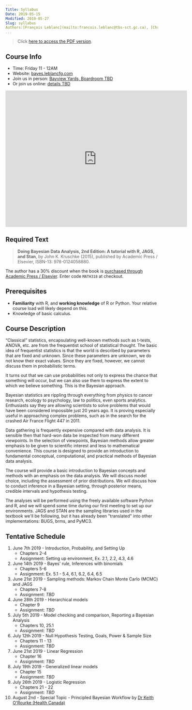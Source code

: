```yaml
---
Title: Syllabus
Date: 2019-05-15
Modified: 2019-05-27
Slug: syllabus
Authors:[François Leblanc](mailto:francois.leblanc@tbs-sct.gc.ca), [Chris Lavoie](mailto:chris.lavoie@canada.ca)
...
```


>Click [here to access the PDF version](https://bayes.leblancfg.com/pdf/syllabus.pdf).

## Course Info
* Time: Friday 11 - 12AM
* Website: [bayes.leblancfg.com](https://bayes.leblancfg.com)
* Join us in person: [Bayview Yards, Boardroom TBD](https://goo.gl/maps/MvZ3dwcMttQvPk8AA)
* Or join us online: [details TBD](https://gts-ee.webex.com/)

<iframe src="https://www.google.com/maps/embed?pb=!1m18!1m12!1m3!1d2800.989635437857!2d-75.73018698362661!3d45.409548579100374!2m3!1f0!2f0!3f0!3m2!1i1024!2i768!4f13.1!3m3!1m2!1s0x4cce04402bbd31e3%3A0x5f8afa5e5dcf7cfe!2sBayview+Yards!5e0!3m2!1sen!2sus!4v1558984106056!5m2!1sen!2sus" width="600" height="450" frameborder="0" style="border:0" allowfullscreen></iframe>

## Required Text
>**Doing Bayesian Data Analysis, 2nd Edition: A tutorial with R, JAGS, and Stan**, by John K. Kruschke (2015), published by Academic Press / Elsevier, ISBN-13: 978-0124058880.

The author has a 30% discount when the book is [purchased through Academic Press / Elsevier](https://www.elsevier.com/books/doing-bayesian-data-analysis/kruschke/978-0-12-405888-0). Enter code `MATH318` at checkout.

## Prerequisites
* **Familiarity** with R, and **working knowledge** of R or Python. Your relative course load will likely depend on this.
* Knowledge of basic calculus.

## Course Description
“Classical” statistics, encapsulating well-known methods such as t-tests, ANOVA, etc. are from the frequentist school of statistical thought. The basic idea of frequentist statistics is that the world is described by parameters that are fixed and unknown. Since these parameters are unknown, we do not know their exact values. Since they are fixed, however, we cannot discuss them in probabilistic terms.

It turns out that we can use probabilities not only to express the chance that something will occur, but we can also use them to express the extent to which we believe something. This is the Bayesian approach.

Bayesian statistics are rippling through everything from physics to cancer research, ecology to psychology, law to politics, even sports analytics. Enthusiasts say they are allowing scientists to solve problems that would have been considered impossible just 20 years ago. It is proving especially useful in approaching complex problems, such as in the search for the crashed Air France Flight 447 in 2011.

Data gathering is frequently expensive compared with data analysis. It is sensible then that hard-won data be inspected from many different viewpoints. In the selection of viewpoints, Bayesian methods allow greater emphasis to be given to scientific interest and less to mathematical convenience. This course is designed to provide an introduction to fundamental conceptual, computational, and practical methods of Bayesian data analysis.

The course will provide a basic introduction to Bayesian concepts and methods with an emphasis on the data analysis. We will discuss model choice, including the assessment of prior distributions. We will discuss how to conduct inference in a Bayesian setting, through posterior means, credible intervals and hypothesis testing.

The analyses will be performed using the freely available software Python and R, and we will spend some time during our first meeting to set up our environments. JAGS and STAN are the sampling libraries used in the textbook we'll be following, but it has already been "translated" into other implementations: BUGS, brms, and PyMC3.

## Tentative Schedule

1. June 7th 2019 - Introduction, Probability, and Setting Up
	* Chapters 2-4
	* Assignment: Setting up environment, Ex. 2.1, 2.2, 4.3, 4.6
2. June 14th 2019 - Bayes' rule, Inferences with binomials
	* Chapters 5-6
	* Assignment: Ex. 5.1 - 5.4, 6.1, 6.2, 6.4, 6.5
3. June 21st 2019 - Sampling methods: Markov Chain Monte Carlo (MCMC) and JAGS
	* Chapters 7-8
	* Assignment: *TBD*
4. June 28th 2019 - Hierarchical models
	* Chapter 9
	* Assignment: *TBD*
5. July 5th 2019 - Model checking and comparison, Reporting a Bayesian Analysis
	* Chapters 10, 25.1
	* Assignment: *TBD*
6. July 12th 2019 - Null Hypothesis Testing, Goals, Power & Sample Size
	* Chapters 11 - 13
	* Assignment: *TBD*
7. June 21st 2019 - Linear Regression
	* Chapter 16
	* Assignment: *TBD*
8. July 19th 2019 - Generalized linear models
	* Chapter 15
	* Assignment: *TBD*
9. July 26th 2019 - Logistic Regression
	* Chapters 21 - 22
	* Assignment: *TBD*
10. August 2nd - Special Topic - Principled Bayesian Workflow by [Dr Keith O'Rourke (Health Canada)](https://profils-profiles.science.gc.ca/en/profile/dr-keith-orourke)
